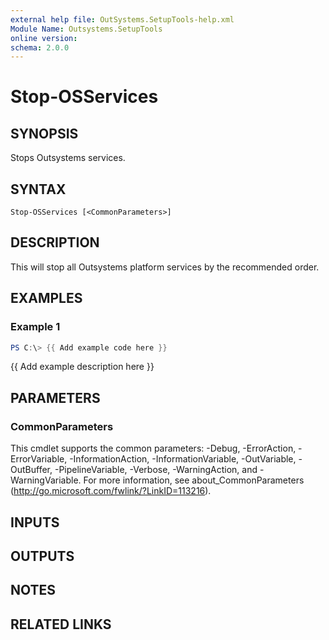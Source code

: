 ```yaml
---
external help file: OutSystems.SetupTools-help.xml
Module Name: Outsystems.SetupTools
online version:
schema: 2.0.0
---
```


# Stop-OSServices

## SYNOPSIS
Stops Outsystems services.

## SYNTAX

```
Stop-OSServices [<CommonParameters>]
```

## DESCRIPTION
This will stop all Outsystems platform services by the recommended order.

## EXAMPLES

### Example 1
```powershell
PS C:\> {{ Add example code here }}
```

{{ Add example description here }}

## PARAMETERS

### CommonParameters
This cmdlet supports the common parameters: -Debug, -ErrorAction, -ErrorVariable, -InformationAction, -InformationVariable, -OutVariable, -OutBuffer, -PipelineVariable, -Verbose, -WarningAction, and -WarningVariable. For more information, see about_CommonParameters (http://go.microsoft.com/fwlink/?LinkID=113216).

## INPUTS

## OUTPUTS

## NOTES

## RELATED LINKS
